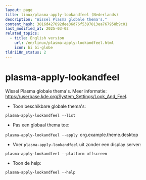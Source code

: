 ```yaml
---
layout: page
title: linux/plasma-apply-lookandfeel (Nederlands)
description: "Wissel Plasma globale thema's."
content_hash: 3816d427092dee36d76f5397813ea767958b9c01
last_modified_at: 2025-03-02
related_topics:
  - title: English version
    url: /en/linux/plasma-apply-lookandfeel.html
    icon: bi bi-globe
tldri18n_status: 2
---
```

# plasma-apply-lookandfeel

Wissel Plasma globale thema's.
Meer informatie: <https://userbase.kde.org/System_Settings/Look_And_Feel>.

- Toon beschikbare globale thema's:

`plasma-apply-lookandfeel --list`

- Pas een globaal thema toe:

`plasma-apply-lookandfeel --apply `<span class="tldr-var badge badge-pill bg-dark-lm bg-white-dm text-white-lm text-dark-dm font-weight-bold">org.example.theme.desktop</span>

- Voer `plasma-apply-lookandfeel` uit zonder een display server:

`plasma-apply-lookandfeel --platform offscreen`

- Toon de help:

`plasma-apply-lookandfeel --help`
